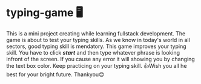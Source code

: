 # typing-game 🖥
This is a mini project creating while learning fullstack development. 
The game is about to test your typing skills. 
As we know in today's world in all sectors, good typing skill is mendatory. This game improves your typing skill.
You have to click ***start*** and then type whatever phrase is looking infront of the screen. If you cause any error it will showing you by changing the text box color.
Keep practicing on your typing skill. 
👍Wish you all he best for your bright future.
Thankyou😊
